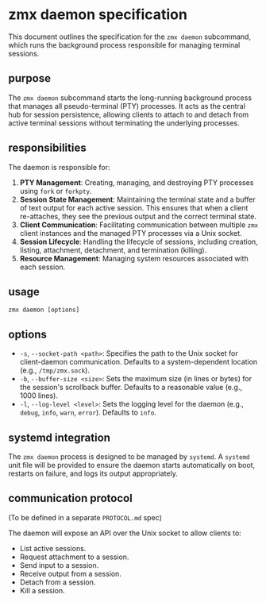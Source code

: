 # zmx daemon specification

This document outlines the specification for the `zmx daemon` subcommand, which runs the background process responsible for managing terminal sessions.

## purpose

The `zmx daemon` subcommand starts the long-running background process that manages all pseudo-terminal (PTY) processes. It acts as the central hub for session persistence, allowing clients to attach to and detach from active terminal sessions without terminating the underlying processes.

## responsibilities

The daemon is responsible for:

1. **PTY Management**: Creating, managing, and destroying PTY processes using `fork` or `forkpty`.
1. **Session State Management**: Maintaining the terminal state and a buffer of text output for each active session. This ensures that when a client re-attaches, they see the previous output and the correct terminal state.
1. **Client Communication**: Facilitating communication between multiple `zmx` client instances and the managed PTY processes via a Unix socket.
1. **Session Lifecycle**: Handling the lifecycle of sessions, including creation, listing, attachment, detachment, and termination (killing).
1. **Resource Management**: Managing system resources associated with each session.

## usage

```
zmx daemon [options]
```

## options

- `-s`, `--socket-path <path>`: Specifies the path to the Unix socket for client-daemon communication. Defaults to a system-dependent location (e.g., `/tmp/zmx.sock`).
- `-b`, `--buffer-size <size>`: Sets the maximum size (in lines or bytes) for the session's scrollback buffer. Defaults to a reasonable value (e.g., 1000 lines).
- `-l`, `--log-level <level>`: Sets the logging level for the daemon (e.g., `debug`, `info`, `warn`, `error`). Defaults to `info`.

## systemd integration

The `zmx daemon` process is designed to be managed by `systemd`. A `systemd` unit file will be provided to ensure the daemon starts automatically on boot, restarts on failure, and logs its output appropriately.

## communication protocol

(To be defined in a separate `PROTOCOL.md` spec)

The daemon will expose an API over the Unix socket to allow clients to:

- List active sessions.
- Request attachment to a session.
- Send input to a session.
- Receive output from a session.
- Detach from a session.
- Kill a session.
